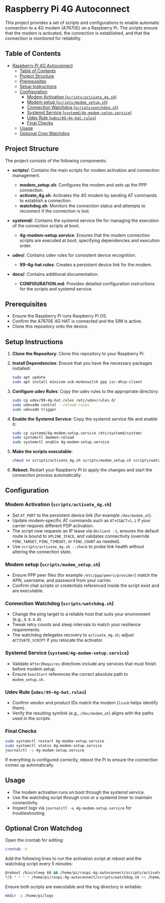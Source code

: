 # Raspberry Pi 4G Autoconnect

This project provides a set of scripts and configurations to enable automatic connection to a 4G modem (A7670E) on a Raspberry Pi. The scripts ensure that the modem is activated, the connection is established, and that the connection is monitored for reliability.

## Table of Contents

- [Raspberry Pi 4G Autoconnect](#raspberry-pi-4g-autoconnect)
  - [Table of Contents](#table-of-contents)
  - [Project Structure](#project-structure)
  - [Prerequisites](#prerequisites)
  - [Setup Instructions](#setup-instructions)
  - [Configuration](#configuration)
    - [Modem Activation (`scripts/activate_4g.sh`)](#modem-activation-scriptsactivate_4gsh)
    - [Modem setup (`scripts/modem_setup.sh`)](#modem-setup-scriptsmodem_setupsh)
    - [Connection Watchdog (`scripts/watchdog.sh`)](#connection-watchdog-scriptswatchdogsh)
    - [Systemd Service (`systemd/4g-modem-setup.service`)](#systemd-service-systemd4g-modem-setupservice)
    - [Udev Rule (`udev/99-4g-hat.rules`)](#udev-rule-udev99-4g-hatrules)
    - [Final Checks](#final-checks)
  - [Usage](#usage)
  - [Optional Cron Watchdog](#optional-cron-watchdog)

## Project Structure

The project consists of the following components:

- **scripts/**: Contains the main scripts for modem activation and connection management.

  - **modem_setup.sh**: Configures the modem and sets up the PPP connection.
  - **activate_4g.sh**: Activates the 4G modem by sending AT commands to establish a connection.
  - **watchdog.sh**: Monitors the connection status and attempts to reconnect if the connection is lost.

- **systemd/**: Contains the systemd service file for managing the execution of the connection scripts at boot.

  - **4g-modem-setup.service**: Ensures that the modem connection scripts are executed at boot, specifying dependencies and execution order.

- **udev/**: Contains udev rules for consistent device recognition.

  - **99-4g-hat.rules**: Creates a persistent device link for the modem.

- **docs/**: Contains additional documentation.
  - **CONFIGURATION.md**: Provides detailed configuration instructions for the scripts and systemd service.

## Prerequisites

- Ensure the Raspberry Pi runs Raspberry Pi OS.
- Confirm the A7670E 4G HAT is connected and the SIM is active.
- Clone this repository onto the device.

## Setup Instructions

1. **Clone the Repository**: Clone this repository to your Raspberry Pi.

2. **Install Dependencies**: Ensure that you have the necessary packages installed:

   ```bash
   sudo apt update
   sudo apt install minicom usb-modeswitch ppp isc-dhcp-client
   ```

3. **Configure udev Rules**: Copy the udev rules to the appropriate directory:

   ```bash
   sudo cp udev/99-4g-hat.rules /etc/udev/rules.d/
   sudo udevadm control --reload-rules
   sudo udevadm trigger
   ```

4. **Enable the Systemd Service**: Copy the systemd service file and enable it:

   ```bash
   sudo cp systemd/4g-modem-setup.service /etc/systemd/system/
   sudo systemctl daemon-reload
   sudo systemctl enable 4g-modem-setup.service
   ```

5. **Make the scripts executable**:

   ```bash
   chmod +x scripts/activate_4g.sh scripts/modem_setup.sh scripts/watchdog.sh
   ```

6. **Reboot**: Restart your Raspberry Pi to apply the changes and start the connection process automatically.

## Configuration

### Modem Activation (`scripts/activate_4g.sh`)

- Set `AT_PORT` to the persistent device link (for example `/dev/modem_at`).
- Update modem-specific AT commands such as `AT+CGACT=1,1` if your carrier requires different PDP activation.
- The script now requests an IP lease via `dhclient -1`, ensures the default route is bound to `UPLINK_IFACE`, and validates connectivity (override `PING_TARGET`, `PING_TIMEOUT`, or `PING_COUNT` as needed).
- Use `scripts/activate_4g.sh --check` to probe link health without altering the connection state.

### Modem setup (`scripts/modem_setup.sh`)

- Ensure PPP peer files (for example `/etc/ppp/peers/provider`) match the APN, username, and password from your carrier.
- Confirm chat scripts or credentials referenced inside the script exist and are executable.

### Connection Watchdog (`scripts/watchdog.sh`)

- Change the ping target to a reliable host that suits your environment (e.g., `8.8.8.8`).
- Tweak retry counts and sleep intervals to match your resilience requirements.
- The watchdog delegates recovery to `activate_4g.sh`; adjust `ACTIVATE_SCRIPT` if you relocate the activator.

### Systemd Service (`systemd/4g-modem-setup.service`)

- Validate `After`/`Requires` directives include any services that must finish before modem setup.
- Ensure `ExecStart` references the correct absolute path to `modem_setup.sh`.

### Udev Rule (`udev/99-4g-hat.rules`)

- Confirm vendor and product IDs match the modem (`lsusb` helps identify them).
- Verify the resulting symlink (e.g., `/dev/modem_at`) aligns with the paths used in the scripts.

### Final Checks

```bash
sudo systemctl restart 4g-modem-setup.service
sudo systemctl status 4g-modem-setup.service
journalctl -u 4g-modem-setup.service
```

If everything is configured correctly, reboot the Pi to ensure the connection comes up automatically.

## Usage

- The modem activation runs on boot through the systemd service.
- Use the watchdog script through cron or a systemd timer to maintain connectivity.
- Inspect logs via `journalctl -u 4g-modem-setup.service` for troubleshooting.

## Optional Cron Watchdog

Open the crontab for editing:

```bash
crontab -e
```

Add the following lines to run the activation script at reboot and the watchdog script every 5 minutes:

```bash
@reboot /bin/sleep 60 && /home/pi/raspi-4g-autoconnect/scripts/activate_4g.sh >> /home/pi/logs/4g-activate.log 2>&1
*/5 * * * * /home/pi/raspi-4g-autoconnect/scripts/watchdog.sh >> /home/pi/logs/4g-watchdog.log 2>&1
```

Ensure both scripts are executable and the log directory is writable:

```bash
mkdir -p /home/pi/logs
```
